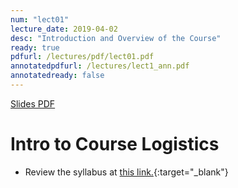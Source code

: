 ```yaml
---
num: "lect01"
lecture_date: 2019-04-02
desc: "Introduction and Overview of the Course"
ready: true
pdfurl: /lectures/pdf/lect01.pdf
annotatedpdfurl: /lectures/lect1_ann.pdf
annotatedready: false
---
```


<a href="{{page.pdfurl | relative_url }}" data-ajax="false">Slides PDF</a>

# Intro to Course Logistics

* Review the syllabus at [this link.](http://cs.ucsb.edu/~zmatni/syllabi/CS8S19_syllabus.pdf){:target="_blank"}

